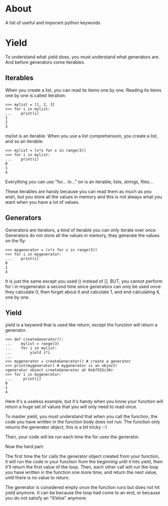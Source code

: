 # About
A list of useful and imporant python keywords

# Yield

To understand what yield does, you must understand what generators are. And before generators come iterables.

## Iterables

When you create a list, you can read its items one by one. Reading its items one by one is called iteration:

```
>>> mylist = [1, 2, 3]
>>> for i in mylist:
...    print(i)
1
2
3
```

mylist is an iterable. When you use a list comprehension, you create a list, and so an iterable:

```
>>> mylist = [x*x for x in range(3)]
>>> for i in mylist:
...    print(i)
0
1
4
```

Everything you can use "for... in..." on is an iterable; lists, strings, files...

These iterables are handy because you can read them as much as you wish, but you store all the values in memory and this is not always what you want when you have a lot of values.

## Generators

Generators are iterators, a kind of iterable you can only iterate over once. Generators do not store all the values in memory, they generate the values on the fly:

```
>>> mygenerator = (x*x for x in range(3))
>>> for i in mygenerator:
...    print(i)
0
1
4
```

It is just the same except you used () instead of []. BUT, you cannot perform for i in mygenerator a second time since generators can only be used once: they calculate 0, then forget about it and calculate 1, and end calculating 4, one by one.

## Yield

yield is a keyword that is used like return, except the function will return a generator.

```
>>> def createGenerator():
...    mylist = range(3)
...    for i in mylist:
...        yield i*i
...
>>> mygenerator = createGenerator() # create a generator
>>> print(mygenerator) # mygenerator is an object!
<generator object createGenerator at 0xb7555c34>
>>> for i in mygenerator:
...     print(i)
0
1
4
```

Here it's a useless example, but it's handy when you know your function will return a huge set of values that you will only need to read once.

To master yield, you must understand that when you call the function, the code you have written in the function body does not run. The function only returns the generator object, this is a bit tricky :-)

Then, your code will be run each time the for uses the generator.

Now the hard part:

The first time the for calls the generator object created from your function, it will run the code in your function from the beginning until it hits yield, then it'll return the first value of the loop. Then, each other call will run the loop you have written in the function one more time, and return the next value, until there is no value to return.

The generator is considered empty once the function runs but does not hit yield anymore. It can be because the loop had come to an end, or because you do not satisfy an "if/else" anymore.
